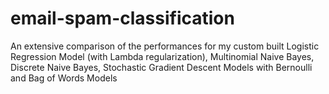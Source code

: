 # email-spam-classification
An extensive comparison of the performances for my custom built Logistic Regression Model (with Lambda regularization), Multinomial Naive Bayes, Discrete Naive Bayes, Stochastic Gradient Descent Models with Bernoulli and Bag of Words Models 
